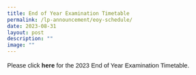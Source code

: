 ```yaml
---
title: End of Year Examination Timetable
permalink: /lp-announcement/eoy-schedule/
date: 2023-08-31
layout: post
description: ""
image: ""
---
```

<p style="font-family:sans-serif;font-size:14.5px;">Please click <a href="https://drive.google.com/drive/folders/1FzOCxZDP34-PnfgNMQVe2LmNGqk4L6vc?usp=sharing" style="font-size:14.5px; line-height:1.5;font-family:sans-serif;font-weight:bold;text-decoration: none;"> here</a> for the 2023 End of Year Examination Timetable.</p>